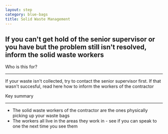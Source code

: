 ```yaml
---
layout: step
category: blue-bags
title: Solid Waste Management
---
```

<h2 class="step-title">
  <i class="fa fa-fw fa-question-circle" aria-hidden="true"></i> If you can't get hold of the senior supervisor or you have but the problem still isn't resolved, inform the solid waste workers
</h2>

<div class="row flex">
  <div class="col-md-6">
    <div class="intro">
      <div class="header"><i class="fa fa-fw fa-users" aria-hidden="true"></i> Who is this for?</div>
      <hr>
      <p>If your waste isn't collected, try to contact the senior supervisor first. If that wasn't succesful, read here how to inform the workers of the contractor</p>
    </div>
  </div>
  <div class="col-md-6">
    <div class="summary">
      <div class="header"><i class="fa fa-fw fa-exclamation-circle" aria-hidden="true"></i> Key summary</div>
      <hr>
      <ul class="fa-ul">
        <li><i class="fa-li fa fa-truck"></i>The solid waste workers of the contractor are the ones physically picking up your waste bags</li>
        <li><i class="fa-li fa fa-comments-o"></i>The workers all live in the areas they work in - see if you can speak to one the next time you see them</li>
      </ul>
    </div>
  </div>
</div>
